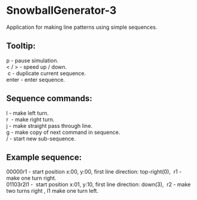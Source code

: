 # SnowballGenerator-3
Application for making line patterns using simple sequences.

## Tooltip:
p - pause simulation.  
< / > - speed up / down.  
 c - duplicate current sequence.  
enter - enter sequence.  

## Sequence commands:
l - make left turn.  
r  - make right turn.  
j - make straight pass through line.  
g - make copy of next command in sequence.  
/ - start new sub-sequence.  

## Example sequence:
00000r1 - start position x:00, y:00, first line direction: top-right(0),  r1 - make one turn right.  
01103r2l1 -  start position x:01, y:10, first line direction: down(3),  r2 - make two turns right , l1 make one turn left.
